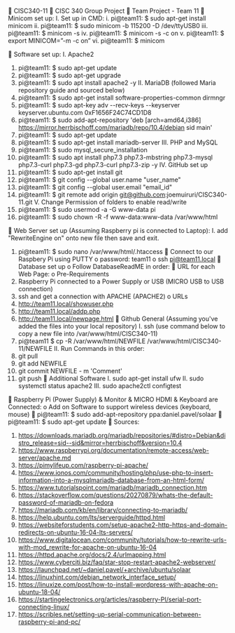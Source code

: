 	CISC340-11
	CISC 340 Group Project
	Team Project - Team 11
	Minicom set up:
I.	Set up in CMD:
i.	pi@team11: $ sudo apt-get install minicom
ii.	pi@team11: $ sudo minicom -b 115200 -D /dev/ttyUSB0
iii.	pi@team11: $ minicom -s
iv.	pi@team11: $ minicom -s -c on
v.	pi@team11: $ export MINICOM=”-m -c on”
vi.	pi@team11: $ minicom

	Software set up:
I.	Apache2
1.	pi@team11: $ sudo apt-get update
2.	 pi@team11: $ sudo apt-get upgrade
3.	pi@team11: $ sudo apt install apache2 -y
II.	MariaDB (followed Maria repository guide and sourced below)
1.	pi@team11: $ sudo apt-get install software-properties-common dirmngr
2.	pi@team11: $ sudo apt-key adv --recv-keys --keyserver keyserver.ubuntu.com 0xF1656F24C74CD1D8
3.	pi@team11: $ sudo add-apt-repository 'deb [arch=amd64,i386] https://mirror.herrbischoff.com/mariadb/repo/10.4/debian sid main'
4.	pi@team11: $ sudo apt-get update
5.	pi@team11: $ sudo apt-get install mariadb-server
III.	PHP and MySQL
1.	pi@team11: $ sudo mysql_secure_installation
2.	pi@team11: $ sudo apt install php7.3 php7.3-mbstring php7.3-mysql php7.3-curl php7.3-gd php7.3-curl php7.3-zip -y
IV.	GitHub set up 
1.	pi@team11: $ sudo apt-get install git
2.	pi@team11: $ git config --global user.name "user_name"
3.	pi@team11: $ git config --global user.email "email_id"
4.	pi@team11: $ git remote add origin git@github.com:joemuiruri/CISC340-11.git
V.	Change Permission of folders to enable read/write
1.	pi@team11: $ sudo usermod -a -G www-data pi
2.	pi@team11: $ sudo chown -R -f www-data:www-data /var/www/html
    
	Web Server set up (Assuming Raspberry pi is connected to Laptop):
I.	add "RewriteEngine on" onto new file then save and exit.
1.	pi@team11: $ sudo nano /var/www/html/.htaccess 
	Connect to our Raspbery Pi using PUTTY
o	password: team11
o	ssh pi@team11.local
	Database set up
o	Follow DatabaseReadME in order:
	URL for each Web Page: 
o	Pre-Requirements
1.	Raspberry Pi connected to a Power Supply or USB (MICRO USB to USB connection)
2.	ssh and get a connection with APACHE (APACHE2)
o	URLs
1.	http://team11.local/showuser.php
2.	http://team11.local/addp.php
3.	http://team11.local/newpage.html
	Github General (Assuming you've added the files into your local repository)
I.	ssh (use command below to copy a new file into /var/www/html/CISC340-11)
1.	pi@team11 $ cp -R /var/www/html/NEWFILE /var/www/html/CISC340-11/NEWFILE
II.	Run Commands in this order:
1.	git pull
2.	git add NEWFILE
3.	git commit NEWFILE - m 'Comment'
4.	git push
	Additional Software
I.	sudo apt-get install ufw
II.	sudo systemctl status apache2
III.	sudo apache2ctl configtest 
    
	Raspberry Pi (Power Supply) & Monitor & MICRO HDMI & Keyboard are Connected: 
o	Add on Software to support wireless devices (keyboard, mouse)
	pi@team11: $ sudo add-apt-repository ppa:daniel.pavel/solaar
	pi@team11: $ sudo apt-get update
	Sources:
  1. https://downloads.mariadb.org/mariadb/repositories/#distro=Debian&distro_release=sid--sid&mirror=herrbischoff&version=10.4
  2. https://www.raspberrypi.org/documentation/remote-access/web-server/apache.md
  3. https://pimylifeup.com/raspberry-pi-apache/
  4. https://www.ionos.com/community/hosting/php/use-php-to-insert-information-into-a-mysqlmariadb-database-from-an-html-form/
  5. https://www.tutorialspoint.com/mariadb/mariadb_connection.htm
  6. https://stackoverflow.com/questions/20270879/whats-the-default-password-of-mariadb-on-fedora
  7. https://mariadb.com/kb/en/library/connecting-to-mariadb/
  8. https://help.ubuntu.com/lts/serverguide/httpd.html
  9. https://websiteforstudents.com/setup-apache2-http-https-and-domain-redirects-on-ubuntu-16-04-lts-servers/
  10. https://www.digitalocean.com/community/tutorials/how-to-rewrite-urls-with-mod_rewrite-for-apache-on-ubuntu-16-04
  11. https://httpd.apache.org/docs/2.4/urlmapping.html
  12. https://www.cyberciti.biz/faq/star-stop-restart-apache2-webserver/
  13. https://launchpad.net/~daniel.pavel/+archive/ubuntu/solaar
  14. https://linuxhint.com/debian_network_interface_setup/
  15. https://linuxize.com/post/how-to-install-wordpress-with-apache-on-ubuntu-18-04/
  16. https://startingelectronics.org/articles/raspberry-PI/serial-port-connecting-linux/
  17. https://scribles.net/setting-up-serial-communication-between-raspberry-pi-and-pc/
